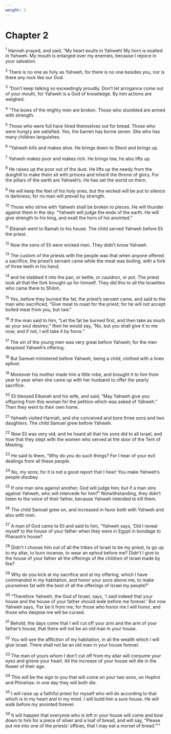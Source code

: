 ```yaml
---
weight: 2
---
```


# Chapter 2

<sup>1</sup> Hannah prayed, and said, “My heart exults in Yahweh! My horn is exalted in Yahweh. My mouth is enlarged over my enemies, because I rejoice in your salvation. 

<sup>2</sup> There is no one as holy as Yahweh, for there is no one besides you, nor is there any rock like our God. 

<sup>3</sup> “Don’t keep talking so exceedingly proudly. Don’t let arrogance come out of your mouth, for Yahweh is a God of knowledge. By him actions are weighed. 

<sup>4</sup> “The bows of the mighty men are broken. Those who stumbled are armed with strength. 

<sup>5</sup> Those who were full have hired themselves out for bread. Those who were hungry are satisfied. Yes, the barren has borne seven. She who has many children languishes. 

<sup>6</sup> “Yahweh kills and makes alive. He brings down to Sheol and brings up. 

<sup>7</sup> Yahweh makes poor and makes rich. He brings low, he also lifts up. 

<sup>8</sup> He raises up the poor out of the dust. He lifts up the needy from the dunghill to make them sit with princes and inherit the throne of glory. For the pillars of the earth are Yahweh’s. He has set the world on them. 

<sup>9</sup> He will keep the feet of his holy ones, but the wicked will be put to silence in darkness; for no man will prevail by strength. 

<sup>10</sup> Those who strive with Yahweh shall be broken to pieces. He will thunder against them in the sky. “Yahweh will judge the ends of the earth. He will give strength to his king, and exalt the horn of his anointed.” 

<sup>11</sup> Elkanah went to Ramah to his house. The child served Yahweh before Eli the priest. 

<sup>12</sup> Now the sons of Eli were wicked men. They didn’t know Yahweh. 

<sup>13</sup> The custom of the priests with the people was that when anyone offered a sacrifice, the priest’s servant came while the meat was boiling, with a fork of three teeth in his hand; 

<sup>14</sup> and he stabbed it into the pan, or kettle, or cauldron, or pot. The priest took all that the fork brought up for himself. They did this to all the Israelites who came there to Shiloh. 

<sup>15</sup> Yes, before they burned the fat, the priest’s servant came, and said to the man who sacrificed, “Give meat to roast for the priest; for he will not accept boiled meat from you, but raw.” 

<sup>16</sup> If the man said to him, “Let the fat be burned first, and then take as much as your soul desires;” then he would say, “No, but you shall give it to me now; and if not, I will take it by force.” 

<sup>17</sup> The sin of the young men was very great before Yahweh; for the men despised Yahweh’s offering. 

<sup>18</sup> But Samuel ministered before Yahweh, being a child, clothed with a linen ephod. 

<sup>19</sup> Moreover his mother made him a little robe, and brought it to him from year to year when she came up with her husband to offer the yearly sacrifice. 

<sup>20</sup> Eli blessed Elkanah and his wife, and said, “May Yahweh give you offspring from this woman for the petition which was asked of Yahweh.” Then they went to their own home. 

<sup>21</sup> Yahweh visited Hannah, and she conceived and bore three sons and two daughters. The child Samuel grew before Yahweh. 

<sup>22</sup> Now Eli was very old; and he heard all that his sons did to all Israel, and how that they slept with the women who served at the door of the Tent of Meeting. 

<sup>23</sup> He said to them, “Why do you do such things? For I hear of your evil dealings from all these people. 

<sup>24</sup> No, my sons; for it is not a good report that I hear! You make Yahweh’s people disobey. 

<sup>25</sup> If one man sins against another, God will judge him; but if a man sins against Yahweh, who will intercede for him?” Notwithstanding, they didn’t listen to the voice of their father, because Yahweh intended to kill them. 

<sup>26</sup> The child Samuel grew on, and increased in favor both with Yahweh and also with men. 

<sup>27</sup> A man of God came to Eli and said to him, “Yahweh says, ‘Did I reveal myself to the house of your father when they were in Egypt in bondage to Pharaoh’s house? 

<sup>28</sup> Didn’t I choose him out of all the tribes of Israel to be my priest, to go up to my altar, to burn incense, to wear an ephod before me? Didn’t I give to the house of your father all the offerings of the children of Israel made by fire? 

<sup>29</sup> Why do you kick at my sacrifice and at my offering, which I have commanded in my habitation, and honor your sons above me, to make yourselves fat with the best of all the offerings of Israel my people?’ 

<sup>30</sup> “Therefore Yahweh, the God of Israel, says, ‘I said indeed that your house and the house of your father should walk before me forever.’ But now Yahweh says, ‘Far be it from me; for those who honor me I will honor, and those who despise me will be cursed. 

<sup>31</sup> Behold, the days come that I will cut off your arm and the arm of your father’s house, that there will not be an old man in your house. 

<sup>32</sup> You will see the affliction of my habitation, in all the wealth which I will give Israel. There shall not be an old man in your house forever. 

<sup>33</sup> The man of yours whom I don’t cut off from my altar will consume your eyes and grieve your heart. All the increase of your house will die in the flower of their age. 

<sup>34</sup> This will be the sign to you that will come on your two sons, on Hophni and Phinehas: in one day they will both die. 

<sup>35</sup> I will raise up a faithful priest for myself who will do according to that which is in my heart and in my mind. I will build him a sure house. He will walk before my anointed forever. 

<sup>36</sup> It will happen that everyone who is left in your house will come and bow down to him for a piece of silver and a loaf of bread, and will say, “Please put me into one of the priests’ offices, that I may eat a morsel of bread.”’” 


